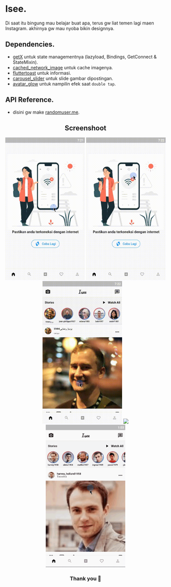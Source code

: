 # Isee.

Di saat itu bingung mau belajar buat apa, terus gw liat temen lagi maen Instagram. akhirnya gw mau nyoba bikin designnya.

## Dependencies.
- [getX](https://pub.dev/packages/get) untuk state managementnya (lazyload, Bindings, GetConnect & StateMixin).
- [cached_network_image](https://pub.dev/packages/cached_network_image) untuk cache imagenya.
- [fluttertoast](https://pub.dev/packages/fluttertoast) untuk informasi.
- [carousel_slider](https://pub.dev/packages/carousel_slider) untuk slide gambar dipostingan.
- [avatar_glow](https://pub.dev/packages/avatar_glow) untuk nampilin efek saat `double tap`.

## API Reference.
- disini gw make [randomuser.me](https://randomuser.me).

<h2 align="center">
  Screenshoot
</h2>

<p align="center">
<img src="https://github.com/dausdauy/full_getx/blob/master/assets/ss/1.gif" width="250"/>
<img src="https://github.com/dausdauy/full_getx/blob/master/assets/ss/2.gif" width="250"/>
<img src="https://github.com/dausdauy/full_getx/blob/master/assets/ss/3.gif" width="250"/>
<img src="https://github.com/dausdauy/full_getx/blob/master/assets/ss/4.gif" width="250"/>
<img src="https://github.com/dausdauy/full_getx/blob/master/assets/ss/5.gif" width="250"/>
</p>

<h3 align="center">
  Thank you 🙂
</h2>
